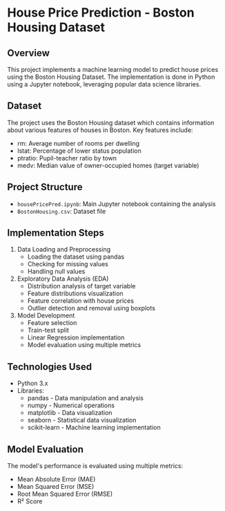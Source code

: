 # House Price Prediction - Boston Housing Dataset

## Overview
This project implements a machine learning model to predict house prices using the Boston Housing Dataset. The implementation is done in Python using a Jupyter notebook, leveraging popular data science libraries.

## Dataset
The project uses the Boston Housing dataset which contains information about various features of houses in Boston. Key features include:
- rm: Average number of rooms per dwelling
- lstat: Percentage of lower status population
- ptratio: Pupil-teacher ratio by town
- medv: Median value of owner-occupied homes (target variable)

## Project Structure
- `housePricePred.ipynb`: Main Jupyter notebook containing the analysis
- `BostonHousing.csv`: Dataset file

## Implementation Steps
1. Data Loading and Preprocessing
    - Loading the dataset using pandas
    - Checking for missing values
    - Handling null values
2. Exploratory Data Analysis (EDA)
    - Distribution analysis of target variable
    - Feature distributions visualization
    - Feature correlation with house prices
    - Outlier detection and removal using boxplots
3. Model Development
    - Feature selection
    - Train-test split
    - Linear Regression implementation
    - Model evaluation using multiple metrics

## Technologies Used
- Python 3.x
- Libraries:
    - pandas - Data manipulation and analysis
    - numpy - Numerical operations
    - matplotlib - Data visualization
    - seaborn - Statistical data visualization
    - scikit-learn - Machine learning implementation

## Model Evaluation
The model's performance is evaluated using multiple metrics:
- Mean Absolute Error (MAE)
- Mean Squared Error (MSE)
- Root Mean Squared Error (RMSE)
- R² Score

